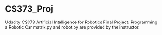 CS373_Proj
==========

Udacity CS373 Artificial Intelligence for Robotics
Final Project: Programming a Robotic Car
matrix.py and robot.py are provided by the instructor.
